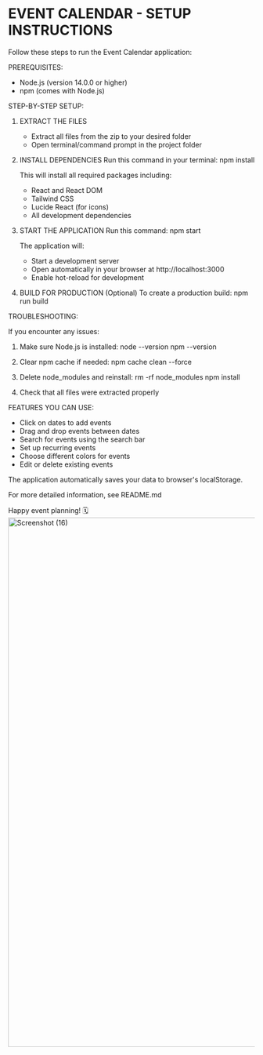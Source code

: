 EVENT CALENDAR - SETUP INSTRUCTIONS
====================================

Follow these steps to run the Event Calendar application:

PREREQUISITES:
- Node.js (version 14.0.0 or higher)
- npm (comes with Node.js)

STEP-BY-STEP SETUP:

1. EXTRACT THE FILES
   - Extract all files from the zip to your desired folder
   - Open terminal/command prompt in the project folder

2. INSTALL DEPENDENCIES
   Run this command in your terminal:
   npm install

   This will install all required packages including:
   - React and React DOM
   - Tailwind CSS
   - Lucide React (for icons)
   - All development dependencies

3. START THE APPLICATION
   Run this command:
   npm start

   The application will:
   - Start a development server
   - Open automatically in your browser at http://localhost:3000
   - Enable hot-reload for development

4. BUILD FOR PRODUCTION (Optional)
   To create a production build:
   npm run build

TROUBLESHOOTING:

If you encounter any issues:

1. Make sure Node.js is installed:
   node --version
   npm --version

2. Clear npm cache if needed:
   npm cache clean --force

3. Delete node_modules and reinstall:
   rm -rf node_modules
   npm install

4. Check that all files were extracted properly

FEATURES YOU CAN USE:
- Click on dates to add events
- Drag and drop events between dates
- Search for events using the search bar
- Set up recurring events
- Choose different colors for events
- Edit or delete existing events

The application automatically saves your data to browser's localStorage.

For more detailed information, see README.md

Happy event planning! 🗓️<img width="1920" height="1080" alt="Screenshot (16)" src="https://github.com/user-attachments/assets/5b143221-73e7-4e99-aaff-fdcfed35e8e5" />
